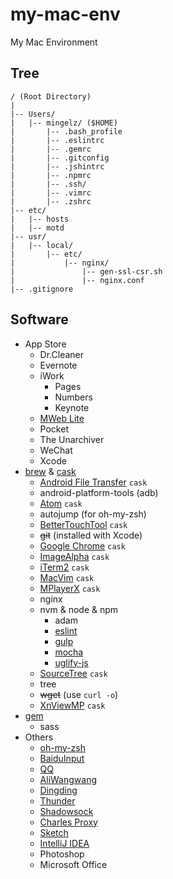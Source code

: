 # my-mac-env

My Mac Environment

## Tree

```
/ (Root Directory)
|
|-- Users/
|   |-- mingelz/ ($HOME)
|       |-- .bash_profile
|       |-- .eslintrc
|       |-- .gemrc
|       |-- .gitconfig
|       |-- .jshintrc
|       |-- .npmrc
|       |-- .ssh/
|       |-- .vimrc
|       |-- .zshrc
|-- etc/
|   |-- hosts
|   |-- motd
|-- usr/
|   |-- local/
|       |-- etc/
|           |-- nginx/
|               |-- gen-ssl-csr.sh
|               |-- nginx.conf
|-- .gitignore
```

## Software

+ App Store
    + Dr.Cleaner
    + Evernote
    + iWork
        + Pages
        + Numbers
        + Keynote
    + [MWeb Lite](http://www.mweb.im/)
    + Pocket
    + The Unarchiver
    + WeChat
    + Xcode
+ [brew](http://brew.sh/) & [cask](http://caskroom.io/)
    + [Android File Transfer](https://www.android.com/filetransfer/) `cask`
    + android-platform-tools (adb)
    + [Atom](http://atom.io) `cask`
    + autojump (for oh-my-zsh)
    + [BetterTouchTool](http://bettertouchtool.net/) `cask`
    + ~~git~~ (installed with Xcode)
    + [Google Chrome](https://www.google.com/chrome/) `cask`
    + [ImageAlpha](http://pngmini.com/) `cask`
    + [iTerm2](https://www.iterm2.com/) `cask`
    + [MacVim](https://github.com/macvim-dev/macvim) `cask`
    + [MPlayerX](http://mplayerx.org/) `cask`
    + nginx
    + nvm & node & npm
        + adam
        + [eslint](http://eslint.org)
        + [gulp](http://gulpjs.com/)
        + [mocha](http://mochajs.org/)
        + [uglify-js](https://github.com/mishoo/UglifyJS2)
    + [SourceTree](https://www.sourcetreeapp.com/) `cask`
    + tree
    + ~~wget~~ (use `curl -o`)
    + [XnViewMP](http://www.xnview.com/en/xnviewmp/) `cask`
+ [gem](https://ruby.taobao.org/)
    + sass
+ Others
    + [oh-my-zsh](https://github.com/robbyrussell/oh-my-zsh)
    + [BaiduInput](http://srf.baidu.com/input/mac.html)
    + [QQ](http://im.qq.com/macqq/)
    + [AliWangwang](http://wangwang.taobao.com/)
    + [Dingding](http://www.dingtalk.com/)
    + [Thunder](http://mac.xunlei.com/)
    + [Shadowsock](https://shadowsocks.org/)
    + [Charles Proxy](http://www.charlesproxy.com/)
    + [Sketch](https://www.sketchapp.com/)
    + [IntelliJ IDEA](http://www.jetbrains.com/idea/)
    + Photoshop
    + Microsoft Office
